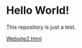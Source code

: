 <h1>Hello World!</h1>
<p>This repository is just a test.</p>
<a href="https://nicogamer3000.github.io/TestMain/Website2.html">Website2.html</a>

